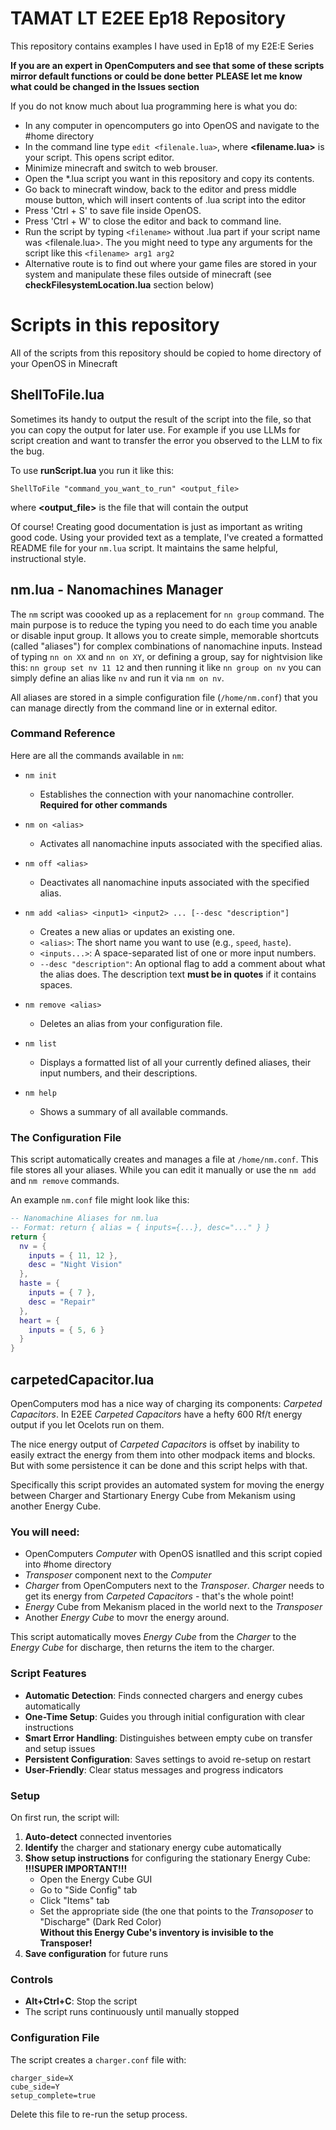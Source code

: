 # TAMAT LT E2EE Ep18 Repository
This repository contains examples I have used in Ep18 of my E2E:E Series

**If you are an expert in OpenComputers and see that some of these scripts mirror default functions or could be done better**
**PLEASE let me know what could be changed in the Issues section**

If you do not know much about lua programming here is what you do:

- In any computer in opencomputers go into OpenOS and navigate to the #home directory
- In the command line type `edit <filenale.lua>`, where **<filename.lua>** is your script. This opens script editor.
- Minimize minecraft and switch to web brouser.
- Open the *.lua script you want in this repository and copy its contents.
- Go back to minecraft window, back to the editor and press middle mouse button, which will insert contents of .lua script into the editor
- Press 'Ctrl + S' to save file inside OpenOS.
- Press 'Ctrl + W' to close the editor and back to command line.
- Run the script by typing `<filename>` without .lua part if your script name was <filenale.lua>. The you might need to type any arguments for the script like this `<filename> arg1 arg2`
- Alternative route is to find out where your game files are stored in your system and manipulate these files outside of minecraft (see **checkFilesystemLocation.lua** section below)

# Scripts in this repository

All of the scripts from this repository should be copied to home directory of your OpenOS in Minecraft

## ShellToFile.lua

Sometimes its handy to output the result of the script into the file, so that you can copy the output for later use. For example if you use LLMs for script creation and want to transfer the error you observed to the LLM to fix the bug.

To use **runScript.lua** you run it like this:

`ShellToFile "command_you_want_to_run" <output_file>`

where **<output_file>** is the file that will contain the output

Of course! Creating good documentation is just as important as writing good code. Using your provided text as a template, I've created a formatted README file for your `nm.lua` script. It maintains the same helpful, instructional style.

## nm.lua - Nanomachines Manager

The `nm` script was coooked up as a replacement for `nn group` command. The main purpose is to reduce the typing you need to do each time you anable or disable input group. It allows you to create simple, memorable shortcuts (called "aliases") for complex combinations of nanomachine inputs. Instead of typing `nn on XX` and `nn on XY`, or defining a group, say for nightvision like this: `nn group set nv 11 12` and then running it like `nn group on nv` you can simply define an alias like `nv` and run it via `nm on nv`.

All aliases are stored in a simple configuration file (`/home/nm.conf`) that you can manage directly from the command line or in external editor.

### Command Reference

Here are all the commands available in `nm`:

*   `nm init`
    *   Establishes the connection with your nanomachine controller. **Required for other commands** 

*   `nm on <alias>`
    *   Activates all nanomachine inputs associated with the specified alias.

*   `nm off <alias>`
    *   Deactivates all nanomachine inputs associated with the specified alias.

*   `nm add <alias> <input1> <input2> ... [--desc "description"]`
    *   Creates a new alias or updates an existing one.
    *   `<alias>`: The short name you want to use (e.g., `speed`, `haste`).
    *   `<inputs...>`: A space-separated list of one or more input numbers.
    *   `--desc "description"`: An optional flag to add a comment about what the alias does. The description text **must be in quotes** if it contains spaces.

*   `nm remove <alias>`
    *   Deletes an alias from your configuration file.

*   `nm list`
    *   Displays a formatted list of all your currently defined aliases, their input numbers, and their descriptions.

*   `nm help`
    *   Shows a summary of all available commands.

### The Configuration File

This script automatically creates and manages a file at `/home/nm.conf`. This file stores all your aliases. While you can edit it manually or use the `nm add` and `nm remove` commands.

An example `nm.conf` file might look like this:

```lua
-- Nanomachine Aliases for nm.lua
-- Format: return { alias = { inputs={...}, desc="..." } }
return {
  nv = {
    inputs = { 11, 12 },
    desc = "Night Vision"
  },
  haste = {
    inputs = { 7 },
    desc = "Repair"
  },
  heart = {
    inputs = { 5, 6 }
  }
}
```

## carpetedCapacitor.lua

OpenComputers mod has a nice way of charging its components: *Carpeted Capacitors*. In E2EE *Carpeted Capacitors* have a hefty 600 Rf/t energy output if you let Ocelots run on them.

The nice energy output of *Carpeted Capacitors* is offset by inability to easily extract the energy from them into other modpack items and blocks. But with some persistence it can be done and this script helps with that.

Specifically this script provides an automated system for moving the energy between Charger and Startionary Energy Cube from Mekanism using another Energy Cube.

### You will need:

- OpenComputers *Computer* with OpenOS isnatlled and this script copied into #home directory
- *Transposer* component next to the *Computer*
- *Charger* from OpenComputers next to the *Transposer*. *Charger* needs to get its energy from *Carpeted Capacitors* - that's the whole point!
- *Energy* Cube from Mekanism placed in the world next to the *Transposer*
- Another *Energy Cube* to movr the energy around.

This script automatically moves *Energy Cube* from the *Charger* to the *Energy Cube* for discharge, then returns the item to the charger. 

### Script Features

- **Automatic Detection**: Finds connected chargers and energy cubes automatically
- **One-Time Setup**: Guides you through initial configuration with clear instructions
- **Smart Error Handling**: Distinguishes between empty cube on transfer and setup issues
- **Persistent Configuration**: Saves settings to avoid re-setup on restart
- **User-Friendly**: Clear status messages and progress indicators

### Setup

On first run, the script will:

1. **Auto-detect** connected inventories
2. **Identify** the charger and stationary energy cube automatically
3. **Show setup instructions** for configuring the stationary Energy Cube:  
   **!!!SUPER IMPORTANT!!!**  
   - Open the Energy Cube GUI
   - Go to "Side Config" tab
   - Click "Items" tab  
   - Set the appropriate side (the one that points to the *Transoposer* to "Discharge" (Dark Red Color)  
   **Without this Energy Cube's inventory is invisible to the Transposer!**
5. **Save configuration** for future runs

### Controls
- **Alt+Ctrl+C**: Stop the script
- The script runs continuously until manually stopped

### Configuration File

The script creates a `charger.conf` file with:
```
charger_side=X
cube_side=Y  
setup_complete=true
```

Delete this file to re-run the setup process.
